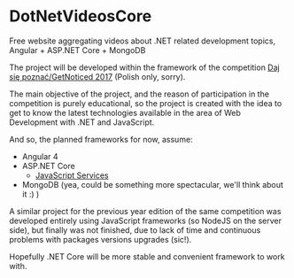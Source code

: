 # DotNetVideosCore
Free website aggregating videos about .NET related development topics, Angular + ASP.NET Core + MongoDB

The project will be developed within the framework of the competition [Daj się poznać/GetNoticed 2017](http://dajsiepoznac.pl) (Polish only, sorry).

The main objective of the project, and the reason of participation in the competition is purely educational, so the project is created with the idea to get to know the latest technologies available in the area of Web Development with .NET and JavaScript.

And so, the planned frameworks for now, assume:
- Angular 4
- ASP.NET Core
    - [JavaScript Services](https://github.com/aspnet/JavaScriptServices)
- MongoDB (yea, could be something more spectacular, we'll think about it :) )

A similar project for the previous year edition of the same competition was developed entirely using JavaScript frameworks (so NodeJS on the server side), but finally was not finished, due to lack of time and continuous problems with packages versions upgrades (sic!).

Hopefully .NET Core will be more stable and convenient framework to work with.